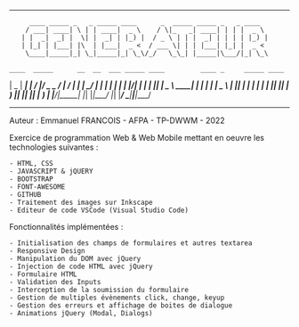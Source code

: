 _______________________________________________________________________________

         ____ _____ _   _ _____ ____      _  _____ _____ _   _ ____  
        / ___| ____| \ | | ____|  _ \    / \|_   _| ____| | | |  _ \ 
       | |  _|  _| |  \| |  _| | |_) |  / _ \ | | |  _| | | | | |_) |
       | |_| | |___| |\  | |___|  _ <  / ___ \| | | |___| |_| |  _ < 
        \____|_____|_| \_|_____|_| \_\/_/   \_\_| |_____|\___/|_| \_\

    ____  _____      __  __  ___ _____ ____         ____ _     _____ ____  
   |  _ \| ____|    |  \/  |/ _ \_   _/ ___|       / ___| |   | ____/ ___| 
   | | | |  _|      | |\/| | | | || | \___ \ _____| |   | |   |  _| \___ \ 
   | |_| | |___     | |  | | |_| || |  ___) |_____| |___| |___| |___ ___) |
   |____/|_____|    |_|  |_|\___/ |_| |____/       \____|_____|_____|____/ 

_______________________________________________________________________________

Auteur : Emmanuel FRANCOIS - AFPA - TP-DWWM - 2022

Exercice de programmation Web & Web Mobile mettant en oeuvre 
les technologies suivantes :

    - HTML, CSS
    - JAVASCRIPT & jQUERY
    - BOOTSTRAP
    - FONT-AWESOME
    - GITHUB
    - Traitement des images sur Inkscape
    - Editeur de code VSCode (Visual Studio Code)

Fonctionnalités implémentées :

    - Initialisation des champs de formulaires et autres textarea
    - Responsive Design
    - Manipulation du DOM avec jQuery
    - Injection de code HTML avec jQuery
    - Formulaire HTML
    - Validation des Inputs
    - Interception de la soumission du formulaire
    - Gestion de multiples évènements click, change, keyup
    - Gestion des erreurs et affichage de boites de dialogue
    - Animations jQuery (Modal, Dialogs)
